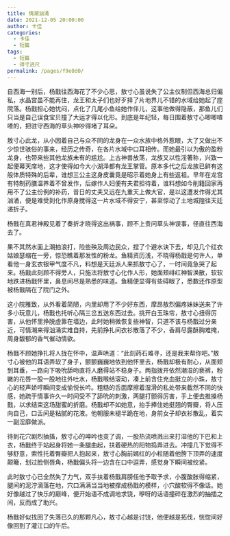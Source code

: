 ```yaml
---
title: 情潮汹涌
date: 2021-12-05 20:00:00
author: 卡佳
categories: 
  - 卡佳
  - 短篇
tags: 
  - 短篇
  - 得寸进尺
permalink: /pages/f9e0d0/
---
```


自西海一别后，杨戬往西海花了不少心思，敖寸心虽说失了公主仪制但西海总归偏私，水晶宫虽不能再住，龙王和太子们也好歹择了片地界儿不错的水域给她起了座院落。杨戬担心她忧闷，点化了几尾小鱼给她作伴儿，这事他做得隐蔽，那鱼儿们只当是自己误食宝贝撞了大运才得以化形。到底是年纪轻，每日围着敖寸心唧唧喳喳的，把驻守西海的草头神吵得堵了耳朵。

<!-- more -->

敖寸心此龙，从小因着自己与众不同的龙身在一众水族中格外惹眼，大了又做出不少惊世骇俗的事来，经历之传奇，在各片水域中口耳相传。而她最引以为傲的盈粉龙身，也带来些其他龙族未有的尴尬。上古神兽放荡，龙族又以性淫著称，兴致一起便幕天席地，这才使得如今大小湖泽都有龙王掌管。原本多代之后龙族已鲜有这般体质特殊的后辈，谁想三公主这身皮囊竟是昭示着她身上有些返祖。早年在龙宫有特制药膳温养着不曾发作，后嫁作人妇便有夫君担待着，谁料想如今削籍回家再用不了公主份例的补药，昔日的丈夫又远在九重天上做大官，是以这遭发作得尤其汹涌，便是难受到化作原身搅得这一片水域不得安宁，甚至惊动了土地城隍往天廷递折子。

杨戬在真君神殿见着了奏折才晓得这出祸事，顾不上责问草头神误事，径直往西海去了。

果不其然水面上潮拍浪打，险些殃及周边民众，捏了个避水诀下去，却见几个红衣姑娘瑟缩在一旁，惊恐瞧着那发性的粉龙。鱼精资历浅，不晓得杨戬是何许人，单看他一身玄衣银甲气度不凡，料想是天廷派人来抓敖寸心了，一时间竟急哭了起来。杨戬此刻顾不得旁人，只施法将敖寸心化作人形，她面颊绯红神智涣散，软软地跌进杨戬怀里，鼻息间尽是熟悉的味道。鱼精便显得有些碍眼了，悉数还作原型被杨戬隔在了院门之外。

这小院雅致，从外看着简陋，内里却用了不少好东西，摩昂敖烈偏疼妹妹送来了许多小玩意儿，杨戬也托听心隔三岔五送东西过去。挑开白玉珠帘，敖寸心扭得厉害，从他怀里挣脱虚靠在墙边，此时她稍微恢复些神智，只道不该与杨戬过分亲近，可情潮来得汹涌实难自持，先前挣扎间衣衫散落了不少，香肩尽露酥胸难掩，周身馥郁的香气催动情欲。

杨戬不顾她挣扎将人拢在怀中，温声哄道：“此刻药石难寻，还是我来帮你吧。”敖寸心被他的耳语弄软了身子，颤颤巍巍地依到他怀里去，杨戬却极有耐心，从面颊到耳垂，一路向下吸吮舔吻直将人磨得站不稳身子。两指拨开依然潮湿的亵裤，粉嫩的花唇一股一股地往外吐水，杨戬喉结滚动，凑上前含住充血挺立的小珠，敖寸心的轻声娇哼瞬间变成愉悦长吟。粗糙的舌面摩擦着湿滑的私处带来截然不同的快感，她疏于情事许久一时间受不了舔吮的刺激，两腿打颤得厉害，手上便去推搡杨戬，以求结束这场甜蜜的折磨。杨戬却不如她意，抬手捧住她挺翘的臀瓣，将人压向自己，口舌间是粘腻的花液。他朝服未褪半跪在地，身前女子却衣衫散乱，着实一副淫靡做派。

待到花穴剧烈抽搐，敖寸心的呻吟也变了调，一股热流喷溅出来打湿他的下巴和上衣，杨戬终于站起身将她一条腿曲起，扶着硬热的阳物捣弄进去。冲撞几下觉得不够舒意，索性托着臀瓣把人抱起来，敖寸心胸前嫣红的小粒随着他胯下顶弄的速度颠簸，划过脸侧唇角，杨戬偏头将一边含在口中逗弄，感觉身下瞬间被绞紧。

此时敖寸心已全然失了力气，双手扶着杨戬肩膀任他予取予求，小腹酸胀得缩紧，腿间的泥泞滴落在地，穴口满满当当地被撑成杨戬的模样，小穴酸软得不像话。她好像越过了快乐的巅峰，便开始语不成调地求饶，咿呀的话语撞碎在激烈的抽插之间，反而成了助兴。

杨戬好似找回了失落已久的那颗凡心，敖寸心越是讨饶，他便越是拓伐，恍惚间好像回到了灌江口的午后。
